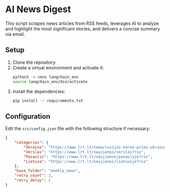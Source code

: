 # AI News Digest

This script scrapes news articles from RSS feeds, leverages AI to analyze and highlight the most significant stories, and delivers a concise summary via email.

## Setup

1. Clone the repository.
2. Create a virtual environment and activate it:
    ```sh
    python3 -m venv langchain_env
    source langchain_env/bin/activate
    ```
3. Install the dependencies:
    ```sh
    pip install -r requirements.txt
    ```

## Configuration

Edit the `src/config.json` file with the following structure if necessary:
```json
{
    "categories": {
        "Ukraina": "https://www.lrt.lt/tema/rusijos-karas-pries-ukraina?rss",
        "Verslas": "https://www.lrt.lt/naujienos/verslas?rss",
        "Pasaulis": "https://www.lrt.lt/naujienos/pasaulyje?rss",
        "Lietuva": "https://www.lrt.lt/naujienos/lietuvoje?rss"
    },
    "base_folder": "weekly_news",
    "retry_count": 3,
    "retry_delay": 2
}
